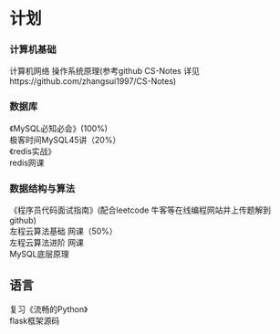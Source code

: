 # 计划
### 计算机基础
计算机网络 操作系统原理(参考github CS-Notes 详见https://github.com/zhangsui1997/CS-Notes)
  
### 数据库
《MySQL必知必会》(100%)  
极客时间MySQL45讲（20%）   
《redis实战》    
redis网课  
  
### 数据结构与算法
《程序员代码面试指南》(配合leetcode 牛客等在线编程网站并上传题解到github)  
左程云算法基础 网课（50%）  
左程云算法进阶 网课  
MySQL底层原理  
  
## 语言
复习《流畅的Python》  
flask框架源码  
  
